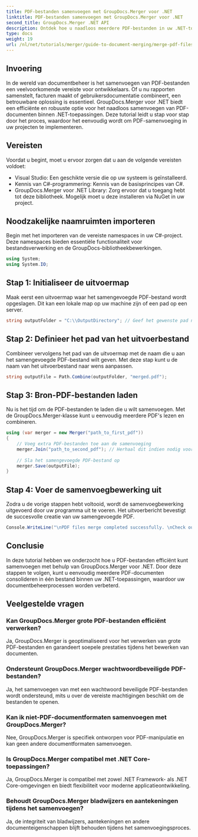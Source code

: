```yaml
---
title: PDF-bestanden samenvoegen met GroupDocs.Merger voor .NET
linktitle: PDF-bestanden samenvoegen met GroupDocs.Merger voor .NET
second_title: GroupDocs.Merger .NET API
description: Ontdek hoe u naadloos meerdere PDF-bestanden in uw .NET-toepassingen kunt samenvoegen met GroupDocs.Merger. Deze uitgebreide tutorial biedt een duidelijke, stapsgewijze aanpak voor het combineren van PDF's.
type: docs
weight: 19
url: /nl/net/tutorials/merger/guide-to-document-merging/merge-pdf-files/
---
```

## Invoering

In de wereld van documentbeheer is het samenvoegen van PDF-bestanden een veelvoorkomende vereiste voor ontwikkelaars. Of u nu rapporten samenstelt, facturen maakt of gebruikersdocumentatie combineert, een betrouwbare oplossing is essentieel. GroupDocs.Merger voor .NET biedt een efficiënte en robuuste optie voor het naadloos samenvoegen van PDF-documenten binnen .NET-toepassingen. Deze tutorial leidt u stap voor stap door het proces, waardoor het eenvoudig wordt om PDF-samenvoeging in uw projecten te implementeren.

## Vereisten
Voordat u begint, moet u ervoor zorgen dat u aan de volgende vereisten voldoet:
- Visual Studio: Een geschikte versie die op uw systeem is geïnstalleerd.
- Kennis van C#-programmering: Kennis van de basisprincipes van C#.
- GroupDocs.Merger voor .NET Library: Zorg ervoor dat u toegang hebt tot deze bibliotheek. Mogelijk moet u deze installeren via NuGet in uw project.

## Noodzakelijke naamruimten importeren
Begin met het importeren van de vereiste namespaces in uw C#-project. Deze namespaces bieden essentiële functionaliteit voor bestandsverwerking en de GroupDocs-bibliotheekbewerkingen.

```csharp
using System;
using System.IO;
```

## Stap 1: Initialiseer de uitvoermap
Maak eerst een uitvoermap waar het samengevoegde PDF-bestand wordt opgeslagen. Dit kan een lokale map op uw machine zijn of een pad op een server.

```csharp
string outputFolder = "C:\\OutputDirectory"; // Geef het gewenste pad naar de uitvoermap op
```

## Stap 2: Definieer het pad van het uitvoerbestand
Combineer vervolgens het pad van de uitvoermap met de naam die u aan het samengevoegde PDF-bestand wilt geven. Met deze stap kunt u de naam van het uitvoerbestand naar wens aanpassen.

```csharp
string outputFile = Path.Combine(outputFolder, "merged.pdf");
```

## Stap 3: Bron-PDF-bestanden laden
Nu is het tijd om de PDF-bestanden te laden die u wilt samenvoegen. Met de GroupDocs.Merger-klasse kunt u eenvoudig meerdere PDF's lezen en combineren.

```csharp
using (var merger = new Merger("path_to_first_pdf"))
{
    // Voeg extra PDF-bestanden toe aan de samenvoeging
    merger.Join("path_to_second_pdf"); // Herhaal dit indien nodig voor meer PDF's
    
    // Sla het samengevoegde PDF-bestand op
    merger.Save(outputFile);
}
```

## Stap 4: Voer de samenvoegbewerking uit
Zodra u de vorige stappen hebt voltooid, wordt de samenvoegbewerking uitgevoerd door uw programma uit te voeren. Het uitvoerbericht bevestigt de succesvolle creatie van uw samengevoegde PDF.

```csharp
Console.WriteLine("\nPDF files merge completed successfully. \nCheck output in {0}", outputFolder);
```

## Conclusie
In deze tutorial hebben we onderzocht hoe u PDF-bestanden efficiënt kunt samenvoegen met behulp van GroupDocs.Merger voor .NET. Door deze stappen te volgen, kunt u eenvoudig meerdere PDF-documenten consolideren in één bestand binnen uw .NET-toepassingen, waardoor uw documentbeheerprocessen worden verbeterd.

## Veelgestelde vragen

### Kan GroupDocs.Merger grote PDF-bestanden efficiënt verwerken?
Ja, GroupDocs.Merger is geoptimaliseerd voor het verwerken van grote PDF-bestanden en garandeert soepele prestaties tijdens het bewerken van documenten.

### Ondersteunt GroupDocs.Merger wachtwoordbeveiligde PDF-bestanden?
Ja, het samenvoegen van met een wachtwoord beveiligde PDF-bestanden wordt ondersteund, mits u over de vereiste machtigingen beschikt om de bestanden te openen.

### Kan ik niet-PDF-documentformaten samenvoegen met GroupDocs.Merger?
Nee, GroupDocs.Merger is specifiek ontworpen voor PDF-manipulatie en kan geen andere documentformaten samenvoegen.

### Is GroupDocs.Merger compatibel met .NET Core-toepassingen?
Ja, GroupDocs.Merger is compatibel met zowel .NET Framework- als .NET Core-omgevingen en biedt flexibiliteit voor moderne applicatieontwikkeling.

### Behoudt GroupDocs.Merger bladwijzers en aantekeningen tijdens het samenvoegen?
Ja, de integriteit van bladwijzers, aantekeningen en andere documenteigenschappen blijft behouden tijdens het samenvoegingsproces.
